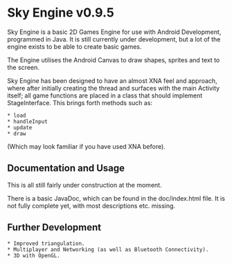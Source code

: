 Sky Engine v0.9.5
=================

Sky Engine is a basic 2D Games Engine for use with Android Development, programmed in Java. It is still
currently under development, but a lot of the engine exists to be able to create basic games.

The Engine utilises the Android Canvas to draw shapes, sprites and text to the screen.

Sky Engine has been designed to have an almost XNA feel and approach, where after initially
creating the thread and surfaces with the main Activity itself; all game functions are
placed in a class that should implement StageInterface. This brings forth methods such as:

	* load
	* handleInput
	* update
	* draw
	
(Which may look familiar if you have used XNA before).




Documentation and Usage
-----------------------

This is all still fairly under construction at the moment.

There is a basic JavaDoc, which can be found in the doc/index.html file. It is not fully complete
yet, with most descriptions etc. missing.




Further Development
-------------------

	* Improved triangulation.
	* Multiplayer and Networking (as well as Bluetooth Connectivity).
	* 3D with OpenGL.